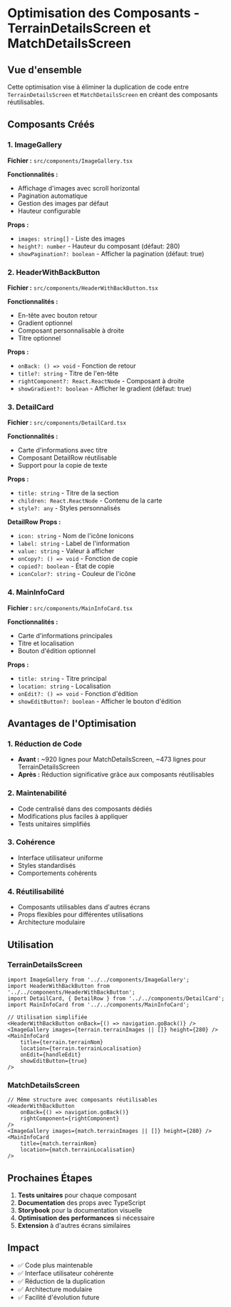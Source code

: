 # Optimisation des Composants - TerrainDetailsScreen et MatchDetailsScreen

## Vue d'ensemble

Cette optimisation vise à éliminer la duplication de code entre `TerrainDetailsScreen` et `MatchDetailsScreen` en créant des composants réutilisables.

## Composants Créés

### 1. ImageGallery
**Fichier :** `src/components/ImageGallery.tsx`

**Fonctionnalités :**
- Affichage d'images avec scroll horizontal
- Pagination automatique
- Gestion des images par défaut
- Hauteur configurable

**Props :**
- `images: string[]` - Liste des images
- `height?: number` - Hauteur du composant (défaut: 280)
- `showPagination?: boolean` - Afficher la pagination (défaut: true)

### 2. HeaderWithBackButton
**Fichier :** `src/components/HeaderWithBackButton.tsx`

**Fonctionnalités :**
- En-tête avec bouton retour
- Gradient optionnel
- Composant personnalisable à droite
- Titre optionnel

**Props :**
- `onBack: () => void` - Fonction de retour
- `title?: string` - Titre de l'en-tête
- `rightComponent?: React.ReactNode` - Composant à droite
- `showGradient?: boolean` - Afficher le gradient (défaut: true)

### 3. DetailCard
**Fichier :** `src/components/DetailCard.tsx`

**Fonctionnalités :**
- Carte d'informations avec titre
- Composant DetailRow réutilisable
- Support pour la copie de texte

**Props :**
- `title: string` - Titre de la section
- `children: React.ReactNode` - Contenu de la carte
- `style?: any` - Styles personnalisés

**DetailRow Props :**
- `icon: string` - Nom de l'icône Ionicons
- `label: string` - Label de l'information
- `value: string` - Valeur à afficher
- `onCopy?: () => void` - Fonction de copie
- `copied?: boolean` - État de copie
- `iconColor?: string` - Couleur de l'icône

### 4. MainInfoCard
**Fichier :** `src/components/MainInfoCard.tsx`

**Fonctionnalités :**
- Carte d'informations principales
- Titre et localisation
- Bouton d'édition optionnel

**Props :**
- `title: string` - Titre principal
- `location: string` - Localisation
- `onEdit?: () => void` - Fonction d'édition
- `showEditButton?: boolean` - Afficher le bouton d'édition

## Avantages de l'Optimisation

### 1. Réduction de Code
- **Avant :** ~920 lignes pour MatchDetailsScreen, ~473 lignes pour TerrainDetailsScreen
- **Après :** Réduction significative grâce aux composants réutilisables

### 2. Maintenabilité
- Code centralisé dans des composants dédiés
- Modifications plus faciles à appliquer
- Tests unitaires simplifiés

### 3. Cohérence
- Interface utilisateur uniforme
- Styles standardisés
- Comportements cohérents

### 4. Réutilisabilité
- Composants utilisables dans d'autres écrans
- Props flexibles pour différentes utilisations
- Architecture modulaire

## Utilisation

### TerrainDetailsScreen
```tsx
import ImageGallery from '../../components/ImageGallery';
import HeaderWithBackButton from '../../components/HeaderWithBackButton';
import DetailCard, { DetailRow } from '../../components/DetailCard';
import MainInfoCard from '../../components/MainInfoCard';

// Utilisation simplifiée
<HeaderWithBackButton onBack={() => navigation.goBack()} />
<ImageGallery images={terrain.terrainImages || []} height={280} />
<MainInfoCard
    title={terrain.terrainNom}
    location={terrain.terrainLocalisation}
    onEdit={handleEdit}
    showEditButton={true}
/>
```

### MatchDetailsScreen
```tsx
// Même structure avec composants réutilisables
<HeaderWithBackButton 
    onBack={() => navigation.goBack()} 
    rightComponent={rightComponent}
/>
<ImageGallery images={match.terrainImages || []} height={280} />
<MainInfoCard
    title={match.terrainNom}
    location={match.terrainLocalisation}
/>
```

## Prochaines Étapes

1. **Tests unitaires** pour chaque composant
2. **Documentation** des props avec TypeScript
3. **Storybook** pour la documentation visuelle
4. **Optimisation des performances** si nécessaire
5. **Extension** à d'autres écrans similaires

## Impact

- ✅ Code plus maintenable
- ✅ Interface utilisateur cohérente
- ✅ Réduction de la duplication
- ✅ Architecture modulaire
- ✅ Facilité d'évolution future 